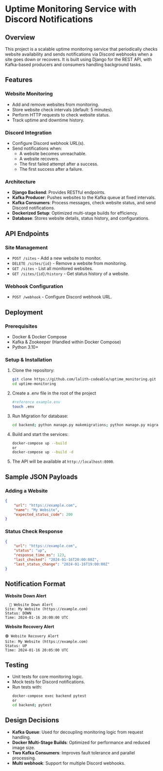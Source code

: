 # Uptime Monitoring Service with Discord Notifications

## Overview

This project is a scalable uptime monitoring service that periodically checks website availability and sends notifications via Discord webhooks when a site goes down or recovers. It is built using Django for the REST API, with Kafka-based producers and consumers handling background tasks.

## Features

### Website Monitoring

- Add and remove websites from monitoring.
- Store website check intervals (default: 5 minutes).
- Perform HTTP requests to check website status.
- Track uptime and downtime history.

### Discord Integration

- Configure Discord webhook URL(s).
- Send notifications when:
  - A website becomes unreachable.
  - A website recovers.
  - The first failed attempt after a success.
  - The first success after a failure.

### Architecture

- **Django Backend**: Provides RESTful endpoints.
- **Kafka Producer**: Pushes websites to the Kafka queue at fixed intervals.
- **Kafka Consumers**: Process messages, check website status, and send Discord notifications.
- **Dockerized Setup**: Optimized multi-stage builds for efficiency.
- **Database**: Stores website details, status history, and configurations.

## API Endpoints

### Site Management

- `POST /sites` - Add a new website to monitor.
- `DELETE /sites/{id}` - Remove a website from monitoring.
- `GET /sites` - List all monitored websites.
- `GET /sites/{id}/history` - Get status history of a website.

### Webhook Configuration

- `POST /webhook` - Configure Discord webhook URL.

## Deployment

### Prerequisites

- Docker & Docker Compose
- Kafka & Zookeeper (Handled within Docker Compose)
- Python 3.10+

### Setup & Installation

1. Clone the repository:
   ```sh
   git clone https://github.com/lalith-codeable/uptime_monitoring.git
   cd uptime-monitoring
   ```
2. Create a .env file in the root of the project
    ```sh
    #reference example.env
    touch .env 
    ```
3. Run Migration for database:
    ```sh
    cd backend; python manage.py makemigrations; python manage.py migrate
    ```
4. Build and start the services:
   ```sh
   docker-compose up --build 
   or 
   docker-compose up --build -d 
   ```
4. The API will be available at `http://localhost:8000`.

## Sample JSON Payloads

### Adding a Website

```json
{
    "url": "https://example.com",
    "name": "My Website",
    "expected_status_code": 200
}
```

### Status Check Response

```json
{
    "url": "https://example.com",
    "status": "up",
    "response_time_ms": 123,
    "last_checked": "2024-01-16T20:00:00Z",
    "last_status_change": "2024-01-16T19:00:00Z"
}
```

## Notification Format

**Website Down Alert**

```
  🔴 Website Down Alert
Site: My Website (https://example.com)
Status: DOWN
Time: 2024-01-16 20:00:00 UTC
```

**Website Recovery Alert**

```
🟢 Website Recovery Alert
Site: My Website (https://example.com)
Status: UP
Time: 2024-01-16 20:05:00 UTC
```

## Testing

- Unit tests for core monitoring logic.
- Mock tests for Discord notifications.
- Run tests with:
  ```sh
  docker-compose exec backend pytest
  or 
  cd backend; pytest
  ```

## Design Decisions

- **Kafka Queue**: Used for decoupling monitoring logic from request handling.
- **Docker Multi-Stage Builds**: Optimized for performance and reduced image size.
- **Two Kafka Consumers**: Improves fault tolerance and parallel processing.
- **Multi webhook**: Support for multiple Discord webhooks.


